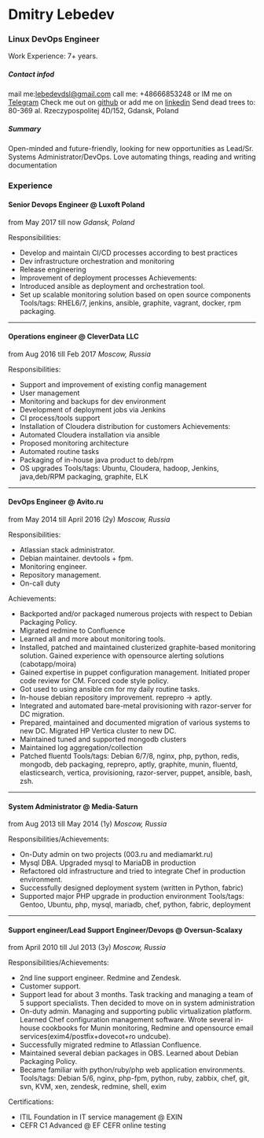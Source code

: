 # Dmitry Lebedev
### Linux DevOps Engineer
Work Experience: 7+ years.

##### Contact infod
mail me:lebedevdsl@gmail.com
call me: +48666853248
or IM me on [Telegram](http://t.me/extraterrestr1al)
Check me out on [github](http://github.com/lebedevdsl) or add me on [linkedin](http://linkedin.com/in/lebedevd)
Send dead trees to: 80-369 al. Rzeczypospolitej 4D/152, Gdansk, Poland

##### Summary
Open-minded and future-friendly, looking for new opportunities as Lead/Sr. Systems Administrator/DevOps. Love automating things, reading and writing documentation

### Experience
#### Senior Devops Engineer @ Luxoft Poland
from May 2017 till now
_Gdansk, Poland_

Responsibilities:
- Develop and maintain CI/CD processes according to best practices
- Dev infrastructure orchestration and monitoring
- Release engineering
- Improvement of deployment processes
Achievements:
- Introduced ansible as deployment and orchestration tool. 
- Set up scalable monitoring solution based on open source components
Tools/tags: RHEL6/7, jenkins, ansible, graphite, vagrant, docker, rpm packaging.

----------------------------------------------------------------

#### Operations engineer @ CleverData LLC
from Aug 2016 till Feb 2017
_Moscow, Russia_

Responsibilities:
- Support and improvement of existing config management
- User management
- Monitoring and backups for dev environment
- Development of deployment jobs via Jenkins
- CI process/tools support
- Installation of Cloudera distribution for customers
Achievements:
- Automated Cloudera installation via ansible
- Proposed monitoring architecture
- Automated routine tasks
- Packaging of in-house java product to deb/rpm
- OS upgrades
Tools/tags: Ubuntu, Cloudera, hadoop, Jenkins, java,deb/RPM packaging, graphite, ELK

----------------------------------------------------------------

#### DevOps Engineer @ Avito.ru
from May 2014 till April 2016 (2y)
_Moscow, Russia_

Responsibilities:
- Atlassian stack administrator.
- Debian maintainer. devtools + fpm.
- Monitoring engineer.
- Repository management.
- On-call duty

Achievements:
- Backported and/or packaged numerous projects with respect to Debian Packaging Policy. 
- Migrated redmine to Confluence
- Learned all and more about monitoring tools. 
- Installed, patched and maintained clusterized graphite-based monitoring solution. Gained experience with opensource alerting solutions (cabotapp/moira)
- Gained expertise in puppet configuration management. Initiated proper code review for CM. Forced code style policy.
- Got used to using ansible cm for my daily routine tasks.
- In-house debian repository improvement. reprepro -> aptly.
- Integrated and automated bare-metal provisioning with razor-server for DC migration.
- Prepared, maintained and documented migration of various systems to new DC. Migrated HP Vertica cluster to new DC.
- Maintained tuned and supported mongodb clusters
- Maintained log aggregation/collection
- Patched fluentd
Tools/tags: Debian 6/7/8, nginx, php, python, redis, mongodb, deb packaging, reprepro, aptly, graphite, munin, fluentd, elasticsearch, vertica, provisioning, razor-server, puppet, ansible, bash, zsh.

----------------------------------------------------------------

#### System Administrator @ Media-Saturn
from Aug 2013 till May 2014 (1y)
_Moscow, Russia_

Responsibilities/Achievements:
- On-Duty admin on two projects (003.ru and mediamarkt.ru)
- Mysql DBA. Upgraded mysql to MariaDB in production
- Refactored old infrastructure and tried to integrate Chef in production environment. 
- Successfully designed deployment system (written in Python, fabric)
- Supported major PHP upgrade in production environment
Tools/tags: Gentoo, Ubuntu, php, mysql, mariadb, chef, python, fabric, deployment

----------------------------------------------------------------

#### Support engineer/Lead Support Engineer/Devops @ Oversun-Scalaxy 
from April 2010 till Jul 2013 (3y)
_Moscow, Russia_

Responsibilities/Achievements:
- 2nd line support engineer. Redmine and Zendesk.
- Customer support. 
- Support lead for about 3 months. Task tracking and managing a team of 5 support specialists. Then decided to move on in system administration
- On-duty admin. Managing and supporting public virtualization platform. Learned Chef configuration management software. Wrote several in-house cookbooks for Munin monitoring, Redmine and opensource email services(exim4/postfix+dovecot+ro
undcube).
- Successfully migrated redmine to Atlassian Confluence. 
- Maintained several debian packages in OBS. Learned about Debian Packaging Policy.
- Became familiar with python/ruby/php web application environments.
Tools/tags: Debian 5/6, nginx, php-fpm, python, ruby, zabbix, chef, git, svn, KVM, xen, zendesk, redmine, shell, exim

Certifications:
- ITIL Foundation in IT service management @ EXIN
- CEFR C1 Advanced @ EF CEFR online testing
